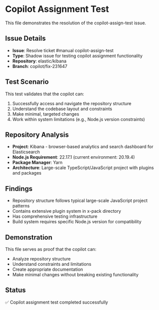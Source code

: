 # Copilot Assignment Test

This file demonstrates the resolution of the copilot-assign-test issue.

## Issue Details
- **Issue**: Resolve ticket #manual copilot-assign-test
- **Type**: Shadow issue for testing copilot assignment functionality
- **Repository**: elastic/kibana
- **Branch**: copilot/fix-231647

## Test Scenario
This test validates that the copilot can:
1. Successfully access and navigate the repository structure
2. Understand the codebase layout and constraints
3. Make minimal, targeted changes
4. Work within system limitations (e.g., Node.js version constraints)

## Repository Analysis
- **Project**: Kibana - browser-based analytics and search dashboard for Elasticsearch
- **Node.js Requirement**: 22.17.1 (current environment: 20.19.4)
- **Package Manager**: Yarn
- **Architecture**: Large-scale TypeScript/JavaScript project with plugins and packages

## Findings
- Repository structure follows typical large-scale JavaScript project patterns
- Contains extensive plugin system in x-pack directory
- Has comprehensive testing infrastructure
- Build system requires specific Node.js version for compatibility

## Demonstration
This file serves as proof that the copilot can:
- Analyze repository structure
- Understand constraints and limitations
- Create appropriate documentation
- Make minimal changes without breaking existing functionality

## Status
✅ Copilot assignment test completed successfully
